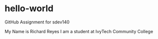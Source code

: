 # hello-world
GitHub Assignment for sdev140


My Name is Richard Reyes 
I am a student at IvyTech Community College
